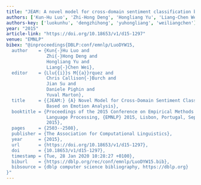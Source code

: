 ```yaml
---
title: "JEAM: A novel model for cross-domain sentiment classification based on emotion analysis"
authors: ['Kun-Hu Luo', 'Zhi-Hong Deng', 'Hongliang Yu', 'Liang-Chen Wei']
authors-key: ['luokunhu', 'dengzhihong', 'yuhongliang', 'weiliangchen']
year: "2015"
article-link: "https://doi.org/10.18653/v1/d15-1297"
venue: "EMNLP"
bibex: "@inproceedings{DBLP:conf/emnlp/LuoDYW15,
  author    = {Kun{-}Hu Luo and
               Zhi{-}Hong Deng and
               Hongliang Yu and
               Liang{-}Chen Wei},
  editor    = {Llu{{i}}s M{{a}}rquez and
               Chris Callison{-}Burch and
               Jian Su and
               Daniele Pighin and
               Yuval Marton},
  title     = {{JEAM:} {A} Novel Model for Cross-Domain Sentiment Classification
               Based on Emotion Analysis},
  booktitle = {Proceedings of the 2015 Conference on Empirical Methods in Natural
               Language Processing, {EMNLP} 2015, Lisbon, Portugal, September 17-21,
               2015},
  pages     = {2503--2508},
  publisher = {The Association for Computational Linguistics},
  year      = {2015},
  url       = {https://doi.org/10.18653/v1/d15-1297},
  doi       = {10.18653/v1/d15-1297},
  timestamp = {Tue, 28 Jan 2020 10:28:27 +0100},
  biburl    = {https://dblp.org/rec/conf/emnlp/LuoDYW15.bib},
  bibsource = {dblp computer science bibliography, https://dblp.org}
}"
---
```

